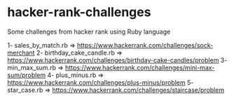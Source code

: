 # hacker-rank-challenges
Some challenges from hacker rank using Ruby language


1- sales_by_match.rb => https://www.hackerrank.com/challenges/sock-merchant
2- birthday_cake_candle.rb => https://www.hackerrank.com/challenges/birthday-cake-candles/problem
3- min_max_sum.rb => https://www.hackerrank.com/challenges/mini-max-sum/problem
4- plus_minus.rb => https://www.hackerrank.com/challenges/plus-minus/problem
5- star_case.rb => https://www.hackerrank.com/challenges/staircase/problem
